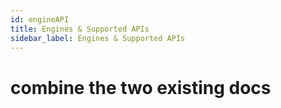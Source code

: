 ```yaml
---
id: engineAPI
title: Engines & Supported APIs
sidebar_label: Engines & Supported APIs
---
```


# combine the two existing docs
